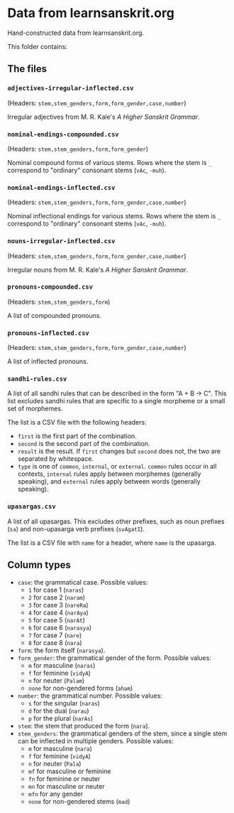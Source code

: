 Data from learnsanskrit.org
===========================

Hand-constructed data from learnsanskrit.org.

This folder contains:


The files
---------

### `adjectives-irregular-inflected.csv`

(Headers: `stem,stem_genders,form,form_gender,case,number`)

Irregular adjectives from M. R. Kale's *A Higher Sanskrit Grammar*.


### `nominal-endings-compounded.csv`

(Headers: `stem,stem_genders,form,form_gender`)

Nominal compound forms of various stems. Rows where the stem is `_` correspond
to "ordinary" consonant stems (`vAc`, `-muh`).


### `nominal-endings-inflected.csv`

(Headers: `stem,stem_genders,form,form_gender,case,number`)

Nominal inflectional endings for various stems. Rows where the stem is `_`
correspond to "ordinary" consonant stems (`vAc`, `-muh`).


### `nouns-irregular-inflected.csv`

(Headers: `stem,stem_genders,form,form_gender,case,number`)

Irregular nouns from M. R. Kale's *A Higher Sanskrit Grammar*.


### `pronouns-compounded.csv`

(Headers: `stem,stem_genders,form`)

A list of compounded pronouns.


### `pronouns-inflected.csv`

(Headers: `stem,stem_genders,form,form_gender,case,number`)

A list of inflected pronouns.


### `sandhi-rules.csv`

A list of all sandhi rules that can be described in the form "A + B -> C". This
list excludes sandhi rules that are specific to a single morpheme or a small
set of morphemes.

The list is a CSV file with the following headers:

- `first` is the first part of the combination.
- `second` is the second part of the combination.
- `result` is the result. If `first` changes but `second` does not, the two are
  separated by whitespace.
- `type` is one of `common`, `internal`, or `external`. `common` rules occur in
  all contexts, `internal` rules apply between morphemes (generally speaking),
  and `external` rules apply between words (generally speaking).


### `upasargas.csv`

A list of all upasargas. This excludes other prefixes, such as noun prefixes
(`sa`) and non-upasarga verb prefixes (`svAgatI`).

The list is a CSV file with `name` for a header, where `name` is the upasarga.


Column types
------------

- `case`: the grammatical case. Possible values:
  - `1` for case 1 (`naras`)
  - `2` for case 2 (`naram`)
  - `3` for case 3 (`nareRa`)
  - `4` for case 4 (`narAya`)
  - `5` for case 5 (`narAt`)
  - `6` for case 6 (`narasya`)
  - `7` for case 7 (`nare`)
  - `8` for case 8 (`nara`)
- `form`: the form itself (`narasya`).
- `form_gender`: the grammatical gender of the form. Possible values:
  - `m` for masculine (`naras`)
  - `f` for feminine (`vidyA`)
  - `n` for neuter (`Palam`)
  - `none` for non-gendered forms (`aham`)
- `number`: the grammatical number. Possible values:
  - `s` for the singular (`naras`)
  - `d` for the dual (`narau`)
  - `p` for the plural (`narAs`)
- `stem`: the stem that produced the form (`nara`).
- `stem_genders`: the grammatical genders of the stem, since a single stem can
  be inflected in multiple genders. Possible values:
  - `m` for masculine (`nara`)
  - `f` for feminine (`vidyA`)
  - `n` for neuter (`Pala`)
  - `mf` for masculine or feminine
  - `fn` for feminine or neuter
  - `mn` for masculine or neuter
  - `mfn` for any gender
  - `none` for non-gendered stems (`mad`)
